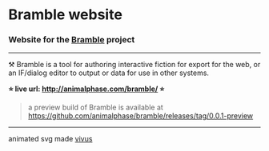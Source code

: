 # Bramble website

### Website for the  [Bramble](https://github.com/animalphase/bramble) project

---

⚒ Bramble is a tool for authoring interactive fiction for export for the web, or an IF/dialog editor to output or data for use in other systems.

**⭐️ live url: http://animalphase.com/bramble/ ⭐️**

> a preview build of Bramble is available at https://github.com/animalphase/bramble/releases/tag/0.0.1-preview

---

animated svg made [vivus](https://maxwellito.github.io/vivus-instant/)
